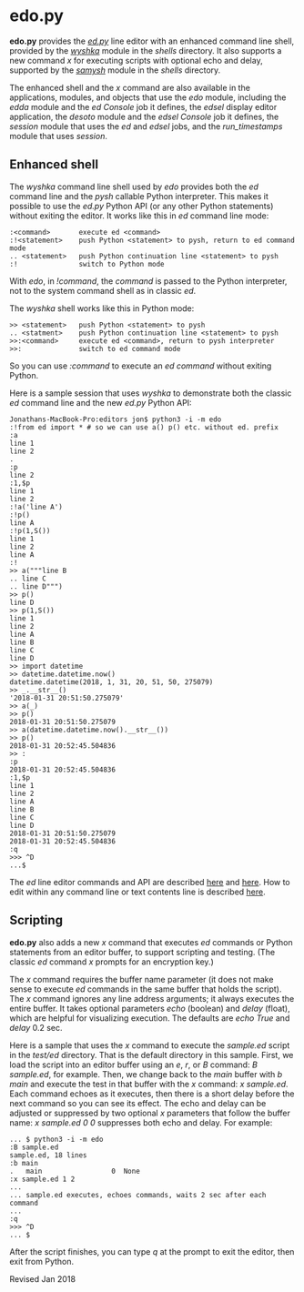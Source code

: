 
edo.py
======

**edo.py** provides the *[ed.py](ed.md)* line editor with an enhanced
command line shell, provided by the *[wyshka](../shells/wyshka.py)*
module in the *shells* directory.  It also supports a new command *x*
for executing scripts with optional echo and delay, supported by the
*[samysh](../shells/samysh.py)* module in the *shells* directory.

The enhanced shell and the *x* command are also available in the
applications, modules, and objects that use the *edo* module,
including the *edda* module and the *ed* *Console* job it defines, the
*edsel* display editor application, the *desoto* module and the
*edsel* *Console* job it defines, the *session* module that uses the
*ed* and *edsel* jobs, and the *run_timestamps* module that uses
*session*.

## Enhanced shell ##

The *wyshka* command line shell used by *edo* provides both the *ed*
command line and the *pysh* callable Python interpreter.  This makes
it possible to use the *ed.py* Python API (or any other Python
statements) without exiting the editor.  It works like this in *ed*
command line mode:

    :<command>       execute ed <command>
    :!<statement>    push Python <statement> to pysh, return to ed command mode
    .. <statement>   push Python continuation line <statement> to pysh
    :!               switch to Python mode

With *edo*, in *!command*, the *command* is passed to the Python
interpreter, not to the system command shell as in classic *ed*.

The *wyshka* shell works like this in Python mode:

    >> <statement>   push Python <statement> to pysh
    .. <statment>    push Python continuation line <statement> to pysh
    >>:<command>     execute ed <command>, return to pysh interpreter
    >>:              switch to ed command mode

So you can use *:command* to execute an *ed* *command* without exiting
Python.

Here is a sample session that uses *wyshka* to demonstrate both
the classic *ed* command line and the new *ed.py* Python API:

    Jonathans-MacBook-Pro:editors jon$ python3 -i -m edo
    :!from ed import * # so we can use a() p() etc. without ed. prefix
    :a
    line 1
    line 2
    .
    :p
    line 2
    :1,$p
    line 1
    line 2
    :!a('line A')
    :!p()
    line A
    :!p(1,S())
    line 1
    line 2
    line A
    :!
    >> a("""line B
    .. line C
    .. line D""")
    >> p()
    line D
    >> p(1,S())
    line 1
    line 2
    line A
    line B
    line C
    line D
    >> import datetime
    >> datetime.datetime.now()
    datetime.datetime(2018, 1, 31, 20, 51, 50, 275079)
    >> _.__str__()
    '2018-01-31 20:51:50.275079'
    >> a(_)
    >> p()
    2018-01-31 20:51:50.275079
    >> a(datetime.datetime.now().__str__())
    >> p()
    2018-01-31 20:52:45.504836
    >> :
    :p
    2018-01-31 20:52:45.504836
    :1,$p
    line 1
    line 2
    line A
    line B
    line C
    line D
    2018-01-31 20:51:50.275079
    2018-01-31 20:52:45.504836
    :q
    >>> ^D
    ...$ 

The *ed* line editor commands and API are described
[here](../editors/ed.md) and [here](../editors/ed.txt).  How to edit
within any command line or text contents line is described
[here](../console/console.txt).

## Scripting ##

**edo.py** also adds a new *x* command that executes *ed* commands or
Python statements from an editor buffer, to support scripting and
testing.  (The classic *ed* command *x* prompts for an encryption
key.)

The *x* command requires the buffer name parameter (it does not make
sense to execute *ed* commands in the same buffer that holds the
script).  The *x* command ignores any line address arguments; it always
executes the entire buffer.  It takes optional parameters *echo*
(boolean) and *delay* (float), which are helpful for visualizing
execution.  The defaults are *echo* *True* and *delay* 0.2 sec.

Here is a sample that uses the *x* command to execute the *sample.ed*
script in the *test/ed* directory.  That is the default directory in 
this sample.   First, we load the script into an
editor buffer using an *e*, *r*, or *B* command: *B sample.ed*, for
example.  Then, we change back to the *main* buffer with *b main* and
execute the test in that buffer with the *x* command: *x sample.ed*.
Each command echoes as it executes, then there is a short delay before
the next command so you can see its effect. The echo and delay can be
adjusted or suppressed by two optional *x* parameters that follow the
buffer name: *x sample.ed 0 0* suppresses both echo and delay.  For example:

    ... $ python3 -i -m edo
    :B sample.ed
    sample.ed, 18 lines
    :b main
    .   main                 0  None
    :x sample.ed 1 2
    ...
    ... sample.ed executes, echoes commands, waits 2 sec after each command
    ...
    :q
    >>> ^D
    ... $

After the script finishes, you can type *q* at the prompt to exit the editor,
then exit from Python.

Revised Jan 2018
